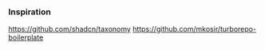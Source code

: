 ### Inspiration

https://github.com/shadcn/taxonomy
https://github.com/mkosir/turborepo-boilerplate
